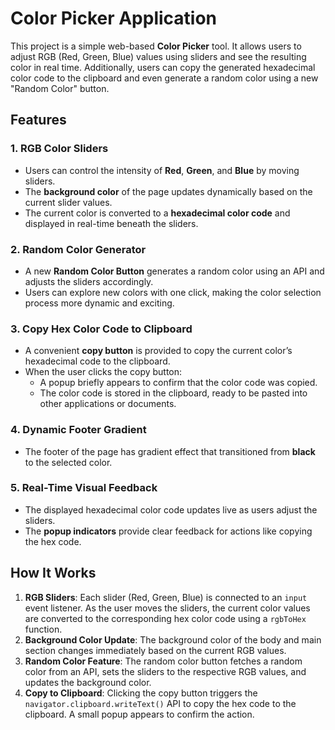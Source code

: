 # Color Picker Application

This project is a simple web-based **Color Picker** tool. It allows users to adjust RGB (Red, Green, Blue) values using sliders and see the resulting color in real time. Additionally, users can copy the generated hexadecimal color code to the clipboard and even generate a random color using a new "Random Color" button. 

## Features

### 1. **RGB Color Sliders**
- Users can control the intensity of **Red**, **Green**, and **Blue** by moving sliders.
- The **background color** of the page updates dynamically based on the current slider values.
- The current color is converted to a **hexadecimal color code** and displayed in real-time beneath the sliders.

### 2. **Random Color Generator**
- A new **Random Color Button** generates a random color using an API and adjusts the sliders accordingly.
- Users can explore new colors with one click, making the color selection process more dynamic and exciting.

### 3. **Copy Hex Color Code to Clipboard**
- A convenient **copy button** is provided to copy the current color’s hexadecimal code to the clipboard.
- When the user clicks the copy button:
  - A popup briefly appears to confirm that the color code was copied.
  - The color code is stored in the clipboard, ready to be pasted into other applications or documents.

### 4. **Dynamic Footer Gradient**
- The footer of the page has gradient effect that transitioned from **black** to the selected color.

### 5. **Real-Time Visual Feedback**
- The displayed hexadecimal color code updates live as users adjust the sliders.
- The **popup indicators** provide clear feedback for actions like copying the hex code.

## How It Works

1. **RGB Sliders**: Each slider (Red, Green, Blue) is connected to an `input` event listener. As the user moves the sliders, the current color values are converted to the corresponding hex color code using a `rgbToHex` function.
2. **Background Color Update**: The background color of the body and main section changes immediately based on the current RGB values.
3. **Random Color Feature**: The random color button fetches a random color from an API, sets the sliders to the respective RGB values, and updates the background color.
4. **Copy to Clipboard**: Clicking the copy button triggers the `navigator.clipboard.writeText()` API to copy the hex code to the clipboard. A small popup appears to confirm the action.